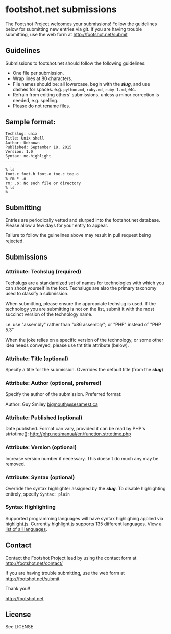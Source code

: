 # footshot.net submissions

The Footshot Project welcomes your submissions! Follow the guidelines below 
for submitting new entries via git. If you are having trouble submitting, 
use the web form at http://footshot.net/submit

## Guidelines

Submissions to footshot.net should follow the following guidelines:

* One file per submission.
* Wrap lines at 80 characters.
* File names should be: all lowercase, begin with the **_slug_**, and 
  use dashes for spaces.
  e.g. `python.md`, `ruby.md`, `ruby-1.md`, etc.
* Refrain from editing others' submissions, unless a minor correction is 
  needed, e.g. spelling.
* Please do not rename files. 

## Sample format:

```
Techslug: unix
Title: Unix shell
Author: Unknown
Published: September 18, 2015
Version: 1.0
Syntax: no-highlight
-------

% ls
foot.c foot.h foot.o toe.c toe.o
% rm * .o
rm: .o: No such file or directory
% ls
%

```

## Submitting

Entries are periodically vetted and slurped into the footshot.net database. Please allow a few days for your entry to appear.

Failure to follow the guinelines above may result in pull request being 
rejected.

## Submissions

### Attribute: Techslug (required)

Techslugs are a standardized set of names for technologies with which you can shoot yourself in the foot. Techslugs are also the primary taxonomy used to classify a submission. 

When submitting, please ensure the appropriate techslug is used. If the technology you are submitting is not on the list, submit it with the most succinct version of the technology name.

i.e. use "assembly" rather than "x86 assembly"; or "PHP" instead of "PHP 5.3"

When the joke relies on a specific version of the technology, or some other idea needs conveyed, please use tht title attribute (below).

### Attribute: Title (optional)

Specify a title for the submission. Overrides the default title (from the **_slug_**)

### Attribute: Author (optional, preferred)

Specify the author of the submission. Preferred format:

Author: Guy Smiley <bigmouth@sesamest.ca>


### Attribute: Published (optional)

Date published. Format can vary, provided it can be read by PHP's strtotime():
http://php.net/manual/en/function.strtotime.php

### Attribute: Version (optional)

Increase version number if necessary. This doesn't do much any may be removed.

### Attribute: Syntax (optional)

Override the syntax highlighter assigned by the **_slug_**. 
To disable highlighting entirely, specify `Syntax: plain`

### Syntax Highlighting

Supported programming languages will have syntax highlighing applied via [highlight.js](https://highlightjs.org/). Currently highlight.js supports 135 different languages. View a [list of all languages](https://github.com/isagalaev/highlight.js/tree/master/src/languages).

## Contact

Contact the Footshot Project lead by using the contact form at
http://footshot.net/contact/

If you are having trouble submitting, 
use the web form at http://footshot.net/submit

Thank you!!

http://footshot.net

## License

See LICENSE